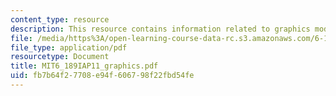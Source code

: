 ```yaml
---
content_type: resource
description: This resource contains information related to graphics module reference.
file: /media/https%3A/open-learning-course-data-rc.s3.amazonaws.com/6-189-a-gentle-introduction-to-programming-using-python-january-iap-2011/fb7b64f27708e94f606798f22fbd54fe_MIT6_189IAP11_graphics.pdf
file_type: application/pdf
resourcetype: Document
title: MIT6_189IAP11_graphics.pdf
uid: fb7b64f2-7708-e94f-6067-98f22fbd54fe
---
```

